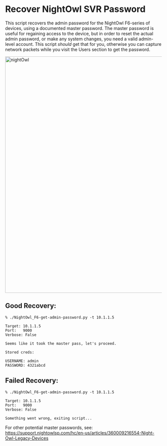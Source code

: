 # Recover NightOwl SVR Password
This script recovers the admin password for the NightOwl F6-series of devices, using a documented master password. The master password is useful for regaining access to the device, but in order to reset the actual admin password, or make any system changes, you need a valid admin-level account. This script *should* get that for you, otherwise you can capture network packets while you visit the Users section to get the password.

<img width="759" alt="nightOwl" src="https://user-images.githubusercontent.com/1743650/198940392-7006054c-d45f-4fd4-a137-f12215b90370.png">

## Good Recovery:
```
% ./NightOwl_F6-get-admin-password.py -t 10.1.1.5

Target: 10.1.1.5
Port:   9000
Verbose: False

Seems like it took the master pass, let's proceed.

Stored creds:

USERNAME: admin
PASSWORD: 4321abcd
```

## Failed Recovery:
```
% ./NightOwl_F6-get-admin-password.py -t 10.1.1.5

Target: 10.1.1.5
Port:   9000
Verbose: False

Something went wrong, exiting script...
```

For other potential master passwords, see: https://support.nightowlsp.com/hc/en-us/articles/360009216554-Night-Owl-Legacy-Devices
